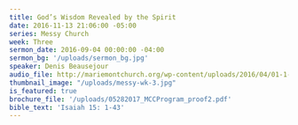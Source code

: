 ```yaml
---
title: God’s Wisdom Revealed by the Spirit
date: 2016-11-13 21:06:00 -05:00
series: Messy Church
week: Three
sermon_date: 2016-09-04 00:00:00 -04:00
sermon_bg: '/uploads/sermon_bg.jpg'
speaker: Denis Beausejour
audio_file: http://mariemontchurch.org/wp-content/uploads/2016/04/01-1-Cor.-Week-3-1.mp3
thumbnail_image: "/uploads/messy-wk-3.jpg"
is_featured: true
brochure_file: '/uploads/05282017_MCCProgram_proof2.pdf'
bible_text: 'Isaiah 15: 1-43'
---
```



